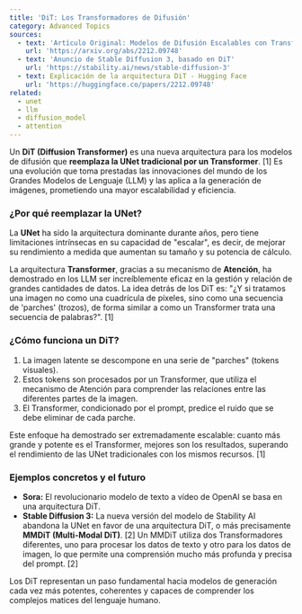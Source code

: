```yaml
---
title: 'DiT: Los Transformadores de Difusión'
category: Advanced Topics
sources:
  - text: 'Artículo Original: Modelos de Difusión Escalables con Transformadores'
    url: 'https://arxiv.org/abs/2212.09748'
  - text: 'Anuncio de Stable Diffusion 3, basado en DiT'
    url: 'https://stability.ai/news/stable-diffusion-3'
  - text: Explicación de la arquitectura DiT - Hugging Face
    url: 'https://huggingface.co/papers/2212.09748'
related:
  - unet
  - llm
  - diffusion_model
  - attention
---
```


Un **DiT (Diffusion Transformer)** es una nueva arquitectura para los modelos de difusión que **reemplaza la UNet tradicional por un Transformer**. [1] Es una evolución que toma prestadas las innovaciones del mundo de los Grandes Modelos de Lenguaje (LLM) y las aplica a la generación de imágenes, prometiendo una mayor escalabilidad y eficiencia.

### ¿Por qué reemplazar la UNet?

La **UNet** ha sido la arquitectura dominante durante años, pero tiene limitaciones intrínsecas en su capacidad de "escalar", es decir, de mejorar su rendimiento a medida que aumentan su tamaño y su potencia de cálculo.

La arquitectura **Transformer**, gracias a su mecanismo de **Atención**, ha demostrado en los LLM ser increíblemente eficaz en la gestión y relación de grandes cantidades de datos. La idea detrás de los DiT es: "¿Y si tratamos una imagen no como una cuadrícula de píxeles, sino como una secuencia de 'parches' (trozos), de forma similar a como un Transformer trata una secuencia de palabras?". [1]

### ¿Cómo funciona un DiT?

1.  La imagen latente se descompone en una serie de "parches" (tokens visuales).
2.  Estos tokens son procesados por un Transformer, que utiliza el mecanismo de Atención para comprender las relaciones entre las diferentes partes de la imagen.
3.  El Transformer, condicionado por el prompt, predice el ruido que se debe eliminar de cada parche.

Este enfoque ha demostrado ser extremadamente escalable: cuanto más grande y potente es el Transformer, mejores son los resultados, superando el rendimiento de las UNet tradicionales con los mismos recursos. [1]

### Ejemplos concretos y el futuro

- **Sora:** El revolucionario modelo de texto a vídeo de OpenAI se basa en una arquitectura DiT.
- **Stable Diffusion 3:** La nueva versión del modelo de Stability AI abandona la UNet en favor de una arquitectura DiT, o más precisamente **MMDiT (Multi-Modal DiT)**. [2] Un MMDiT utiliza dos Transformadores diferentes, uno para procesar los datos de texto y otro para los datos de imagen, lo que permite una comprensión mucho más profunda y precisa del prompt. [2]

Los DiT representan un paso fundamental hacia modelos de generación cada vez más potentes, coherentes y capaces de comprender los complejos matices del lenguaje humano.

